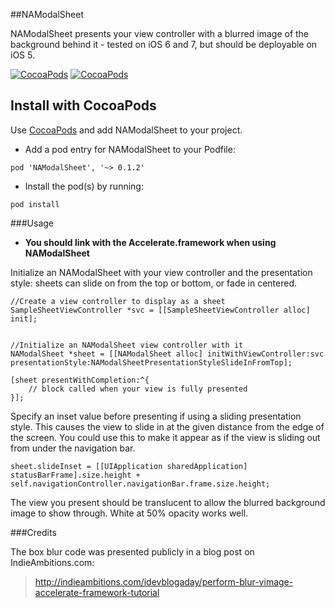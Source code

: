 ##NAModalSheet

NAModalSheet presents your view controller with a blurred image of the background behind it - tested on iOS 6 and 7, but should be deployable on iOS 5.

[![CocoaPods](https://cocoapod-badges.herokuapp.com/v/NAModalSheet/badge.png)](http://beta.cocoapods.org/?q=name%3Anamodalsheet%2A)
[![CocoaPods](https://cocoapod-badges.herokuapp.com/p/NAModalSheet/badge.png)](http://beta.cocoapods.org/?q=name%3Anamodalsheet%2A)

## Install with CocoaPods

Use [CocoaPods](http://cocoapods.org) and add NAModalSheet to your project.

* Add a pod entry for NAModalSheet to your Podfile:

```
pod 'NAModalSheet', '~> 0.1.2'
```	

* Install the pod(s) by running:

```
pod install
```

###Usage

* __You should link with the Accelerate.framework when using NAModalSheet__

Initialize an NAModalSheet with your view controller and the presentation style: sheets can slide on from the top or bottom, or fade in centered.

	//Create a view controller to display as a sheet  
	SampleSheetViewController *svc = [[SampleSheetViewController alloc] init];


	//Initialize an NAModalSheet view controller with it
	NAModalSheet *sheet = [[NAModalSheet alloc] initWithViewController:svc presentationStyle:NAModalSheetPresentationStyleSlideInFromTop];
	  
	[sheet presentWithCompletion:^{
		// block called when your view is fully presented
	}];

Specify an inset value before presenting if using a sliding presentation style. This causes the view to slide in at the given distance from the edge of the screen. You could use this to make it appear as if the view is sliding out from under the navigation bar.

	sheet.slideInset = [[UIApplication sharedApplication] statusBarFrame].size.height + self.navigationController.navigationBar.frame.size.height;

The view you present should be translucent to allow the blurred background image to show through. White at 50% opacity works well.

###Credits

The box blur code was presented publicly in a blog post on IndieAmbitions.com:

><http://indieambitions.com/idevblogaday/perform-blur-vimage-accelerate-framework-tutorial>

